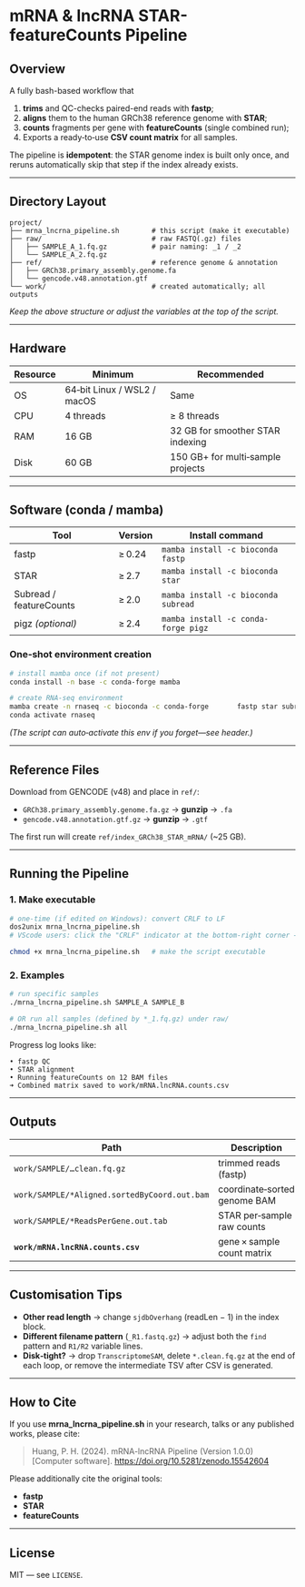 
# mRNA & lncRNA STAR-featureCounts Pipeline

## Overview
A fully bash-based workflow that  
1. **trims** and QC-checks paired-end reads with **fastp**;  
2. **aligns** them to the human GRCh38 reference genome with **STAR**;  
3. **counts** fragments per gene with **featureCounts** (single combined run);  
4. Exports a ready‑to‑use **CSV count matrix** for all samples.

The pipeline is **idempotent**: the STAR genome index is built only once, and reruns automatically skip that step if the index already exists.

---

## Directory Layout
```text
project/
├── mrna_lncrna_pipeline.sh        # this script (make it executable)
├── raw/                           # raw FASTQ(.gz) files
│   ├── SAMPLE_A_1.fq.gz           # pair naming: _1 / _2
│   └── SAMPLE_A_2.fq.gz
├── ref/                           # reference genome & annotation
│   ├── GRCh38.primary_assembly.genome.fa
│   └── gencode.v48.annotation.gtf
└── work/                          # created automatically; all outputs
```
*Keep the above structure or adjust the variables at the top of the script.*

---

## Hardware
| Resource | Minimum | Recommended |
|----------|---------|-------------|
| OS       | 64‑bit Linux / WSL2 / macOS | Same |
| CPU      | 4 threads | ≥ 8 threads |
| RAM      | 16 GB | 32 GB for smoother STAR indexing |
| Disk     | 60 GB | 150 GB+ for multi‑sample projects |

---

## Software (conda / mamba)
| Tool | Version | Install command |
|------|---------|-----------------|
| fastp | ≥ 0.24 | `mamba install -c bioconda fastp` |
| STAR  | ≥ 2.7  | `mamba install -c bioconda star` |
| Subread / featureCounts | ≥ 2.0 | `mamba install -c bioconda subread` |
| pigz *(optional)* | ≥ 2.4 | `mamba install -c conda-forge pigz` |

### One‑shot environment creation
```bash
# install mamba once (if not present)
conda install -n base -c conda-forge mamba

# create RNA‑seq environment
mamba create -n rnaseq -c bioconda -c conda-forge       fastp star subread pigz samtools
conda activate rnaseq
```
*(The script can auto‑activate this env if you forget—see header.)*

---

## Reference Files
Download from GENCODE (v48) and place in `ref/`:

* `GRCh38.primary_assembly.genome.fa.gz` → **gunzip** → `.fa`  
* `gencode.v48.annotation.gtf.gz` → **gunzip** → `.gtf`

The first run will create `ref/index_GRCh38_STAR_mRNA/` (~25 GB).

---

## Running the Pipeline

### 1. Make executable 
```bash
# one-time (if edited on Windows): convert CRLF to LF
dos2unix mrna_lncrna_pipeline.sh
# VScode users: click the "CRLF" indicator at the bottom-right corner → choose "LF" → save

chmod +x mrna_lncrna_pipeline.sh   # make the script executable
```
### 2. Examples
```bash
# run specific samples
./mrna_lncrna_pipeline.sh SAMPLE_A SAMPLE_B

# OR run all samples (defined by *_1.fq.gz) under raw/
./mrna_lncrna_pipeline.sh all
```
Progress log looks like:
```text
• fastp QC
• STAR alignment
• Running featureCounts on 12 BAM files
➜ Combined matrix saved to work/mRNA.lncRNA.counts.csv
```

---

## Outputs
| Path | Description |
|------|-------------|
| `work/SAMPLE/…clean.fq.gz` | trimmed reads (fastp) |
| `work/SAMPLE/*Aligned.sortedByCoord.out.bam` | coordinate‑sorted genome BAM |
| `work/SAMPLE/*ReadsPerGene.out.tab` | STAR per‑sample raw counts |
| **`work/mRNA.lncRNA.counts.csv`** | gene × sample count matrix |

---

## Customisation Tips
* **Other read length** → change `sjdbOverhang` (readLen − 1) in the index block.  
* **Different filename pattern** (`_R1.fastq.gz`) → adjust both the `find` pattern and `R1/R2` variable lines.  
* **Disk‑tight?** → drop `TranscriptomeSAM`, delete `*.clean.fq.gz` at the end of each loop, or remove the intermediate TSV after CSV is generated.  

---

## How to Cite
If you use **mrna_lncrna_pipeline.sh** in your research, talks or any published works, please cite:

> Huang, P. H. (2024). mRNA-lncRNA Pipeline (Version 1.0.0) [Computer software]. https://doi.org/10.5281/zenodo.15542604

Please additionally cite the original tools:

* **fastp** 
* **STAR**
* **featureCounts**  

---

## License
MIT — see `LICENSE`.
